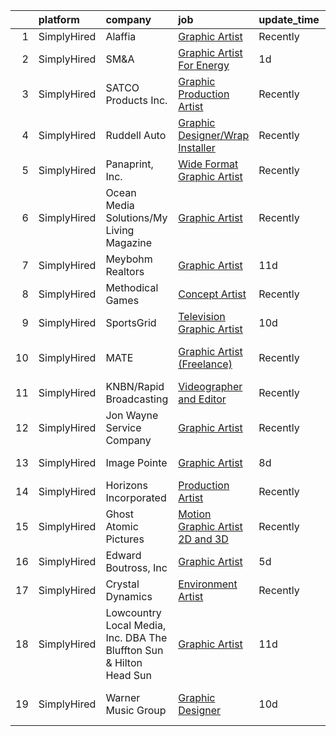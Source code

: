 

|    | platform    | company                                                             | job                                                                                                                                        | update_time   | location           |
|---:|:------------|:--------------------------------------------------------------------|:-------------------------------------------------------------------------------------------------------------------------------------------|:--------------|:-------------------|
|  1 | SimplyHired | Alaffia                                                             | [Graphic Artist](https://www.simplyhired.com/job/Dmd0oy6PVVdd1i8pZSvRBw120_kxIQQ2war6BCAQr0IbWIsVIT5NJQ?q=graphic+artist)                  | Recently      | Remote             |
|  2 | SimplyHired | SM&A                                                                | [Graphic Artist For Energy](https://www.simplyhired.com/job/u9_mC5da1b48JyxvPVa048ctQuAU9LPYLs5PanfXgmZVNALpK1YF5A?q=graphic+artist)       | 1d            | Remote             |
|  3 | SimplyHired | SATCO Products Inc.                                                 | [Graphic Production Artist](https://www.simplyhired.com/job/6pZsWAeMjJcpSHxn-Qb_uiWiXTJ2O-oQ1kxjMZ798k3y_4SgRL7YyA?q=graphic+artist)       | Recently      | Brentwood, NY      |
|  4 | SimplyHired | Ruddell Auto                                                        | [Graphic Designer/Wrap Installer](https://www.simplyhired.com/job/ajBuBy_i5ox-3IxXVO1Z0h4bkN1J6RZN4kDRj4Q2JSc_MWJ3RHVkbQ?q=graphic+artist) | Recently      | Port Angeles, WA   |
|  5 | SimplyHired | Panaprint, Inc.                                                     | [Wide Format Graphic Artist](https://www.simplyhired.com/job/1vyCAiIThvCL5RsYLAxll-rvgvuaAHvBoALGdw9ItxB3oD21s36J7w?q=graphic+artist)      | Recently      | Macon, GA          |
|  6 | SimplyHired | Ocean Media Solutions/My Living Magazine                            | [Graphic Artist](https://www.simplyhired.com/job/lAfwKV-W7SUWKz9OMiIH1e2gCJWZXJFtxSiK7t37wIBHb9zp3I4I5A?q=graphic+artist)                  | Recently      | Stuart, FL         |
|  7 | SimplyHired | Meybohm Realtors                                                    | [Graphic Artist](https://www.simplyhired.com/job/4JOYpm7U7p8OD02isljxnsrIWOwpPxzSv3XEIAZ_hz748dnyHknU3g?q=graphic+artist)                  | 11d           | Augusta, GA        |
|  8 | SimplyHired | Methodical Games                                                    | [Concept Artist](https://www.simplyhired.com/job/P4FbrVPnSydbXF7dJvN0k_R3-jTJw-BPkmK4HGQHurCmsND3gtBcyA?q=graphic+artist)                  | Recently      | North Carolina     |
|  9 | SimplyHired | SportsGrid                                                          | [Television Graphic Artist](https://www.simplyhired.com/job/txHmVe1oHHG5t7tR_aTV5Mj-y8SToorpXG6rlYyvbQvGXgKA4piFxw?q=graphic+artist)       | 10d           | Remote             |
| 10 | SimplyHired | MATE                                                                | [Graphic Artist (Freelance)](https://www.simplyhired.com/job/0DJnr7H5QPjP6G292Zv43b_Hvi4yNpIFWqN_YMlrhz_btdjNhXFehQ?q=graphic+artist)      | Recently      | Los Angeles, CA    |
| 11 | SimplyHired | KNBN/Rapid Broadcasting                                             | [Videographer and Editor](https://www.simplyhired.com/job/WgQB38AnPCvCS0GA7VE6qrkWFFD5X4TBLwMeH3eL8b6isOjE3e5zvA?q=graphic+artist)         | Recently      | Rapid City, SD     |
| 12 | SimplyHired | Jon Wayne Service Company                                           | [Graphic Artist](https://www.simplyhired.com/job/um73n47UL7mfesA_W5j6sFcxkBjwJq9pshyVRYMl5rXvYtdQtsy4xA?q=graphic+artist)                  | Recently      | San Antonio, TX    |
| 13 | SimplyHired | Image Pointe                                                        | [Graphic Artist](https://www.simplyhired.com/job/9CwGGMqVZiOjul33CCvG6aL3EQAqgQecz5_ITeRUPeD3gPuAcyBv9A?q=graphic+artist)                  | 8d            | Waterloo, IA       |
| 14 | SimplyHired | Horizons Incorporated                                               | [Production Artist](https://www.simplyhired.com/job/iv2djtgSMhxGPISzE9DFG89Kw9JinFjElqpnAUYh3_BDaitJh_Uifg?q=graphic+artist)               | Recently      | Cincinnati, OH     |
| 15 | SimplyHired | Ghost Atomic Pictures                                               | [Motion Graphic Artist 2D and 3D](https://www.simplyhired.com/job/TMw7m73JPjTGoc61gNP_XzxVqCUcB8_lD7Tk3k0AYE5bo9zR2tfxaw?q=graphic+artist) | Recently      | Remote             |
| 16 | SimplyHired | Edward Boutross, Inc                                                | [Graphic Artist](https://www.simplyhired.com/job/FoL3jPTyzSLK6hjyS6LKrBGxBwefI3cH-abVlYneqFmv1YZZ_kdWKw?q=graphic+artist)                  | 5d            | Remote +1 location |
| 17 | SimplyHired | Crystal Dynamics                                                    | [Environment Artist](https://www.simplyhired.com/job/qdDJqJd-HS6N9AsfcAfAvaJfS6_LGqgcOoGyOVNCb-Pij9y4BkF6Rw?q=graphic+artist)              | Recently      | Austin, TX         |
| 18 | SimplyHired | Lowcountry Local Media, Inc. DBA The Bluffton Sun & Hilton Head Sun | [Graphic Artist](https://www.simplyhired.com/job/3DpQqgTUJE5s6rm2_ZgnEPpQEJ9oOzUgslfAriS-HZCxnMzK3KsFaQ?q=graphic+artist)                  | 11d           | Remote             |
| 19 | SimplyHired | Warner Music Group                                                  | [Graphic Designer](https://www.simplyhired.com/job/Iq_LMqxjSHlg7okvW3zBh7yIKny32kOcBxTdElTdG7DklhvGLFmfJw?q=graphic+artist)                | 10d           | Los Angeles, CA    |
